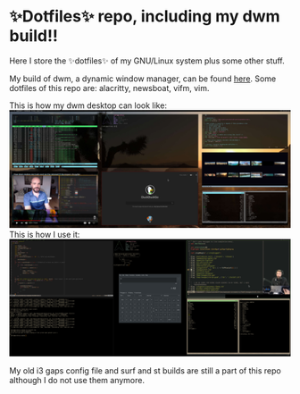 <!Dit is de ~/README.md file voor mijn dotfile bare Github repo/>
# :sparkles:Dotfiles:sparkles: repo, including my dwm build:bangbang:
Here I store the :sparkles:dotfiles:sparkles: of my GNU/Linux system plus some 
other stuff.

My build of dwm, a dynamic window manager, can be found [here](https://github.com/Prutserdt/dotfiles/tree/master/.config/suckless/dwm). Some dotfiles of this repo are: alacritty, newsboat, vifm, vim.

This is how my dwm desktop can look like:
![full rice](dwm.jpg)
This is how I use it:
![productivity](dwm2.jpg)

My old i3 gaps config file and surf and st builds are still a part of this repo 
although I do not use them anymore.

